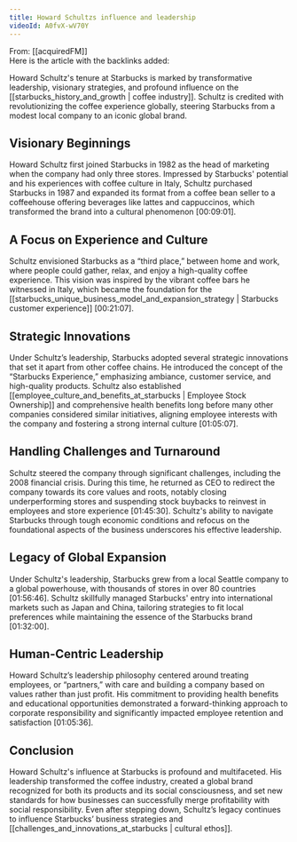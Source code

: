 ```yaml
---
title: Howard Schultzs influence and leadership
videoId: A0fvX-wV70Y
---
```


From: [[acquiredFM]] <br/> 
Here is the article with the backlinks added:

Howard Schultz's tenure at Starbucks is marked by transformative leadership, visionary strategies, and profound influence on the [[starbucks_history_and_growth | coffee industry]]. Schultz is credited with revolutionizing the coffee experience globally, steering Starbucks from a modest local company to an iconic global brand.

## Visionary Beginnings

Howard Schultz first joined Starbucks in 1982 as the head of marketing when the company had only three stores. Impressed by Starbucks' potential and his experiences with coffee culture in Italy, Schultz purchased Starbucks in 1987 and expanded its format from a coffee bean seller to a coffeehouse offering beverages like lattes and cappuccinos, which transformed the brand into a cultural phenomenon <a class="yt-timestamp" data-t="00:09:01">[00:09:01]</a>.

## A Focus on Experience and Culture

Schultz envisioned Starbucks as a “third place,” between home and work, where people could gather, relax, and enjoy a high-quality coffee experience. This vision was inspired by the vibrant coffee bars he witnessed in Italy, which became the foundation for the [[starbucks_unique_business_model_and_expansion_strategy | Starbucks customer experience]] <a class="yt-timestamp" data-t="00:21:07">[00:21:07]</a>.

## Strategic Innovations

Under Schultz’s leadership, Starbucks adopted several strategic innovations that set it apart from other coffee chains. He introduced the concept of the “Starbucks Experience,” emphasizing ambiance, customer service, and high-quality products. Schultz also established [[employee_culture_and_benefits_at_starbucks | Employee Stock Ownership]] and comprehensive health benefits long before many other companies considered similar initiatives, aligning employee interests with the company and fostering a strong internal culture <a class="yt-timestamp" data-t="01:05:07">[01:05:07]</a>.

## Handling Challenges and Turnaround

Schultz steered the company through significant challenges, including the 2008 financial crisis. During this time, he returned as CEO to redirect the company towards its core values and roots, notably closing underperforming stores and suspending stock buybacks to reinvest in employees and store experience <a class="yt-timestamp" data-t="01:45:30">[01:45:30]</a>. Schultz's ability to navigate Starbucks through tough economic conditions and refocus on the foundational aspects of the business underscores his effective leadership.

## Legacy of Global Expansion

Under Schultz's leadership, Starbucks grew from a local Seattle company to a global powerhouse, with thousands of stores in over 80 countries <a class="yt-timestamp" data-t="01:56:46">[01:56:46]</a>. Schultz skillfully managed Starbucks' entry into international markets such as Japan and China, tailoring strategies to fit local preferences while maintaining the essence of the Starbucks brand <a class="yt-timestamp" data-t="01:32:00">[01:32:00]</a>.

## Human-Centric Leadership

Howard Schultz’s leadership philosophy centered around treating employees, or “partners,” with care and building a company based on values rather than just profit. His commitment to providing health benefits and educational opportunities demonstrated a forward-thinking approach to corporate responsibility and significantly impacted employee retention and satisfaction <a class="yt-timestamp" data-t="01:05:36">[01:05:36]</a>.

## Conclusion

Howard Schultz's influence at Starbucks is profound and multifaceted. His leadership transformed the coffee industry, created a global brand recognized for both its products and its social consciousness, and set new standards for how businesses can successfully merge profitability with social responsibility. Even after stepping down, Schultz’s legacy continues to influence Starbucks’ business strategies and [[challenges_and_innovations_at_starbucks | cultural ethos]].